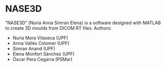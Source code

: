 # NASE3D
"NASE3D" (Nuria Anna Simran Elena) is a software designed with MATLAB to create 3D moulds from DICOM RT files.
Authors:
- Nuria Mora Vilaseca (UPF)
- Anna Vallés Colomer (UPF)
- Simran Anand (UPF)
- Elena Monfort Sànchez (UPF)
- Òscar Pera Cegarra (PSMar)
